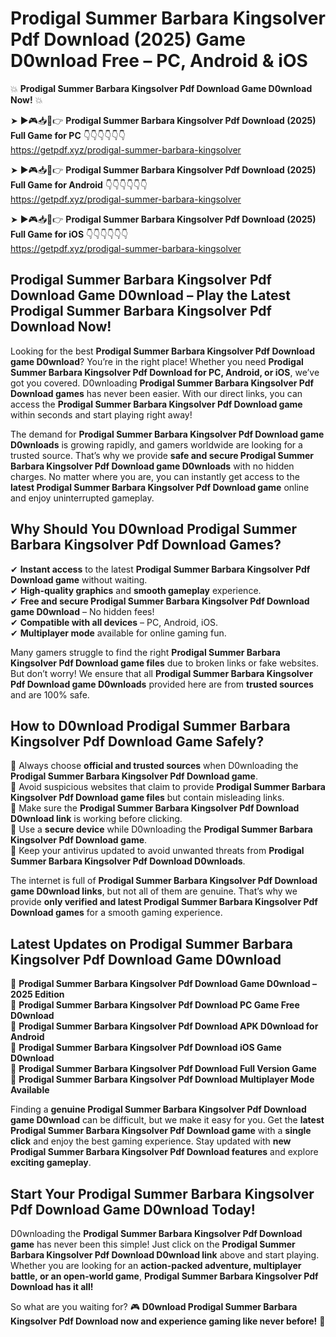 # Prodigal Summer Barbara Kingsolver Pdf Download (2025) Game D0wnload Free – PC, Android & iOS

💥 **Prodigal Summer Barbara Kingsolver Pdf Download Game D0wnload Now!** 💥  

➤ ►🎮📥📱👉 **Prodigal Summer Barbara Kingsolver Pdf Download (2025) Full Game for PC** 👇👇👇👇👇👇  
https://getpdf.xyz/prodigal-summer-barbara-kingsolver  

➤ ►🎮📥📱👉 **Prodigal Summer Barbara Kingsolver Pdf Download (2025) Full Game for Android** 👇👇👇👇👇👇  
https://getpdf.xyz/prodigal-summer-barbara-kingsolver  

➤ ►🎮📥📱👉 **Prodigal Summer Barbara Kingsolver Pdf Download (2025) Full Game for iOS** 👇👇👇👇👇👇  
https://getpdf.xyz/prodigal-summer-barbara-kingsolver  

## Prodigal Summer Barbara Kingsolver Pdf Download Game D0wnload – Play the Latest Prodigal Summer Barbara Kingsolver Pdf Download Now!

Looking for the best **Prodigal Summer Barbara Kingsolver Pdf Download game D0wnload**? You’re in the right place! Whether you need **Prodigal Summer Barbara Kingsolver Pdf Download for PC, Android, or iOS**, we’ve got you covered. D0wnloading **Prodigal Summer Barbara Kingsolver Pdf Download games** has never been easier. With our direct links, you can access the **Prodigal Summer Barbara Kingsolver Pdf Download game** within seconds and start playing right away!  

The demand for **Prodigal Summer Barbara Kingsolver Pdf Download game D0wnloads** is growing rapidly, and gamers worldwide are looking for a trusted source. That’s why we provide **safe and secure Prodigal Summer Barbara Kingsolver Pdf Download game D0wnloads** with no hidden charges. No matter where you are, you can instantly get access to the **latest Prodigal Summer Barbara Kingsolver Pdf Download game** online and enjoy uninterrupted gameplay.  

## **Why Should You D0wnload Prodigal Summer Barbara Kingsolver Pdf Download Games?**  

✔ **Instant access** to the latest **Prodigal Summer Barbara Kingsolver Pdf Download game** without waiting.  
✔ **High-quality graphics** and **smooth gameplay** experience.  
✔ **Free and secure Prodigal Summer Barbara Kingsolver Pdf Download game D0wnload** – No hidden fees!  
✔ **Compatible with all devices** – PC, Android, iOS.  
✔ **Multiplayer mode** available for online gaming fun.  

Many gamers struggle to find the right **Prodigal Summer Barbara Kingsolver Pdf Download game files** due to broken links or fake websites. But don’t worry! We ensure that all **Prodigal Summer Barbara Kingsolver Pdf Download game D0wnloads** provided here are from **trusted sources** and are 100% safe.  

## **How to D0wnload Prodigal Summer Barbara Kingsolver Pdf Download Game Safely?**  

📌 Always choose **official and trusted sources** when D0wnloading the **Prodigal Summer Barbara Kingsolver Pdf Download game**.  
📌 Avoid suspicious websites that claim to provide **Prodigal Summer Barbara Kingsolver Pdf Download game files** but contain misleading links.  
📌 Make sure the **Prodigal Summer Barbara Kingsolver Pdf Download D0wnload link** is working before clicking.  
📌 Use a **secure device** while D0wnloading the **Prodigal Summer Barbara Kingsolver Pdf Download game**.  
📌 Keep your antivirus updated to avoid unwanted threats from **Prodigal Summer Barbara Kingsolver Pdf Download D0wnloads**.  

The internet is full of **Prodigal Summer Barbara Kingsolver Pdf Download game D0wnload links**, but not all of them are genuine. That’s why we provide **only verified and latest Prodigal Summer Barbara Kingsolver Pdf Download games** for a smooth gaming experience.  

## **Latest Updates on Prodigal Summer Barbara Kingsolver Pdf Download Game D0wnload**  

🔹 **Prodigal Summer Barbara Kingsolver Pdf Download Game D0wnload – 2025 Edition**  
🔹 **Prodigal Summer Barbara Kingsolver Pdf Download PC Game Free D0wnload**  
🔹 **Prodigal Summer Barbara Kingsolver Pdf Download APK D0wnload for Android**  
🔹 **Prodigal Summer Barbara Kingsolver Pdf Download iOS Game D0wnload**  
🔹 **Prodigal Summer Barbara Kingsolver Pdf Download Full Version Game**  
🔹 **Prodigal Summer Barbara Kingsolver Pdf Download Multiplayer Mode Available**  

Finding a **genuine Prodigal Summer Barbara Kingsolver Pdf Download game D0wnload** can be difficult, but we make it easy for you. Get the **latest Prodigal Summer Barbara Kingsolver Pdf Download game** with a **single click** and enjoy the best gaming experience. Stay updated with **new Prodigal Summer Barbara Kingsolver Pdf Download features** and explore **exciting gameplay**.  

## **Start Your Prodigal Summer Barbara Kingsolver Pdf Download Game D0wnload Today!**  

D0wnloading the **Prodigal Summer Barbara Kingsolver Pdf Download game** has never been this simple! Just click on the **Prodigal Summer Barbara Kingsolver Pdf Download D0wnload link** above and start playing. Whether you are looking for an **action-packed adventure, multiplayer battle, or an open-world game**, **Prodigal Summer Barbara Kingsolver Pdf Download has it all!**  

So what are you waiting for? 🎮 **D0wnload Prodigal Summer Barbara Kingsolver Pdf Download now and experience gaming like never before!** 🚀  